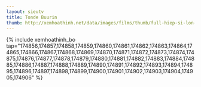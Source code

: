 ```yaml
---
layout: sieutv
title: Tonde Buurin
thumb: http://xemhoathinh.net/data/images/films/thumb/full-hiep-si-lon-tonde-buurin.jpg
---
```

{% include xemhoathinh_bo tap="174856,174857,174858,174859,174860,174861,174862,174863,174864,174865,174866,174867,174868,174869,174870,174871,174872,174873,174874,174875,174876,174877,174878,174879,174880,174881,174882,174883,174884,174885,174886,174887,174888,174889,174890,174891,174892,174893,174894,174895,174896,174897,174898,174899,174900,174901,174902,174903,174904,174905,174906" %} 
